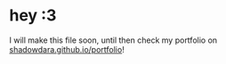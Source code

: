 # hey :3

<!--

<details><summary>MORE</summary><br><p>soon</p></details>

-->

I will make this file soon, until then check my portfolio on [shadowdara.github.io/portfolio](https://shadowdara.github.io/portfolio)!
